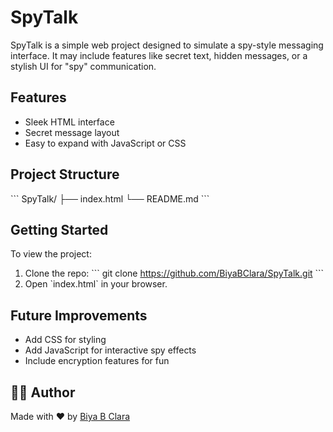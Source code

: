 # SpyTalk
SpyTalk is a simple web project designed to simulate a spy-style messaging interface. It may include features like secret text, hidden messages, or a stylish UI for \"spy\" communication.

## Features
- Sleek HTML interface
- Secret message layout
- Easy to expand with JavaScript or CSS

## Project Structure
\`\`\`
SpyTalk/
├── index.html
└── README.md
\`\`\`

## Getting Started
To view the project:
1. Clone the repo:
  \`\`\`
   git clone https://github.com/BiyaBClara/SpyTalk.git
   \`\`\`
2. Open \`index.html\` in your browser.

## Future Improvements
- Add CSS for styling
- Add JavaScript for interactive spy effects
- Include encryption features for fun

## 🧑‍💻 Author
Made with ❤️ by [Biya B Clara](https://github.com/BiyaBClara)
